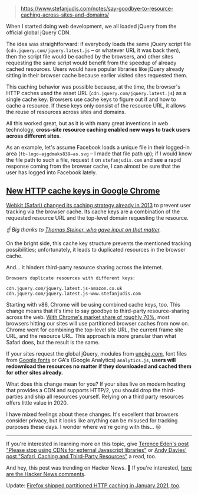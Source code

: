 
> https://www.stefanjudis.com/notes/say-goodbye-to-resource-caching-across-sites-and-domains/

When I started doing web development, we all loaded jQuery from the official global jQuery CDN.

The idea was straightforward: if everybody loads the same jQuery script file (`cdn.jquery.com/jquery.latest.js` – or whatever URL it was back then), then the script file would be cached by the browsers, and other sites requesting the same script would benefit from the speedup of already cached resources. Users would have popular libraries like jQuery already sitting in their browser cache because earlier visited sites requested them.

This caching behavior was possible because, at the time, the browser's HTTP caches used the asset URL (`cdn.jquery.com/jquery.latest.js`) as a single cache key. Browsers use cache keys to figure out if and how to cache a resource. If these keys only consist of the resource URL, it allows the reuse of resources across sites and domains.

All this worked great, but as it is with many great inventions in web technology, **cross-site resource caching enabled new ways to track users across different sites**.

As an example, let's assume Facebook loads a unique file in their logged-in area (`fb-logo-ajgdmaks839–as.svg` – I made that file path up); if I would know the file path to such a file, request it on `stefanjudis.com` and see a rapid response coming from the browser cache, I can almost be sure that the user has logged into Facebook lately.

## [New HTTP cache keys in Google Chrome](https://www.stefanjudis.com/notes/say-goodbye-to-resource-caching-across-sites-and-domains/#new-http-cache-keys-in-google-chrome)

[Webkit (Safari) changed its caching strategy already in 2013](https://bugs.webkit.org/show_bug.cgi?id=110269) to prevent user tracking via the browser cache. Its cache keys are a combination of the requested resource URL and the top-level domain requesting the resource.

_☝️ Big thanks to [Thomas Steiner, who gave input on that matter](https://twitter.com/tomayac/status/1317861511784792067?s=20)._

On the bright side, this cache key structure prevents the mentioned tracking possibilities; unfortunately, it leads to duplicated resources in the browser cache.

And... it hinders third-party resource sharing across the internet.

```
Browsers duplicate resources with different keys:

cdn.jquery.com/jquery.latest.js-amazon.co.uk
cdn.jquery.com/jquery.latest.js-www.stefanjudis.com
```

Starting with v86, Chrome will be using combined cache keys, too. This change means that it's time to say goodbye to third-party resource-sharing across the web. [With Chrome's market share of roughly 70%](https://www.statista.com/statistics/544400/market-share-of-internet-browsers-desktop/), most browsers hitting our sites will use partitioned browser caches from now on. Chrome went for combining the top-level site URL, the current frame site URL, and the resource URL. This approach is more granular than what Safari does, but the result is the same.

If your sites request the global jQuery, modules from [unpkg.com](https://unpkg.com/), font files from [Google fonts](https://fonts.google.com/) or GA's (Google Analytics) `analytics.js`, **users will redownload the resources no matter if they downloaded and cached them for other sites already.**

What does this change mean for you? If your sites live on modern hosting that provides a CDN and supports HTTP/2, you should drop the third-parties and ship all resources yourself. Relying on a third party resources offers little value in 2020.

I have mixed feelings about these changes. It's excellent that browsers consider privacy, but it looks like anything can be misused for tracking purposes these days. I wonder where we're going with this... 😢

---

If you're interested in learning more on this topic, give [Terence Eden's post "Please stop using CDNs for external Javascript libraries"](https://shkspr.mobi/blog/2020/10/please-stop-using-cdns-for-external-javascript-libraries/) or [Andy Davies' post "Safari, Caching and Third-Party Resources"](https://andydavies.me/blog/2018/09/06/safari-caching-and-3rd-party-resources/) a read, too.

And hey, this post was trending on Hacker News. 🎉 If you're interested, [here are the Hacker News comments](https://news.ycombinator.com/item?id=24894135).

Update: [Firefox shipped partitioned HTTP caching in January 2021, too](https://developer.mozilla.org/en-US/docs/Web/Privacy/State_Partitioning#network_partitioning).
